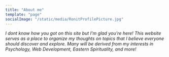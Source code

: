 ```yaml
---
title: "About me"
template: "page"
socialImage: "/static/media/RonitProfilePicture.jpg"
---
```


_I dont know how you got on this site but I'm glad you're here! This website serves as a place to organize my thoughts on topics that I believe everyone should discover and explore. Many will be derived from my interests in Psychology, Web Development, Eastern Spirituality, and more!_

